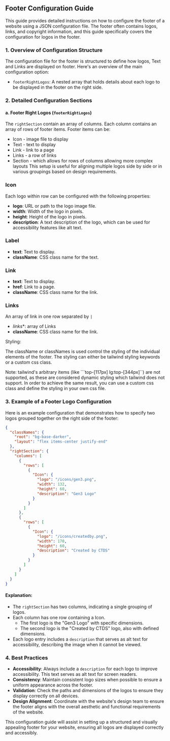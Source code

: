 ## Footer Configuration Guide

This guide provides detailed instructions on how to configure the footer of a website using a JSON configuration file. The footer often contains logos, links, and copyright information, and this guide specifically covers the configuration for logos in the footer.

### 1. Overview of Configuration Structure

The configuration file for the footer is structured to define how logos, Text and Links are displayed on footer.
Here's an overview of the main configuration option:

- `footerRightLogos`: A nested array that holds details about each logo to be displayed in the footer on the right side.

### 2. Detailed Configuration Sections

#### a. Footer Right Logos (`footerRightLogos`)

The `rightSection` contain an array of columns. Each column contains an array of rows of footer items.
Footer items can be:
* Icon - image file to display
* Text - text to display
* Link - link to a page
* Links - a row of links
* Section - which allows for rows of columns allowing more complex layouts
This setup is useful for aligning multiple logos side by side or in various groupings based on design requirements.

### Icon
Each logo within row can be configured with the following properties:
- **logo**: URL or path to the logo image file.
- **width**: Width of the logo in pixels.
- **height**: Height of the logo in pixels.
- **description**: A text description of the logo, which can be used for accessibility features like alt text.

### Label
- **text**: Text to display.
- **className**: CSS class name for the text.

### Link
- **text**: Text to display.
- **href**: Link to a page.
- **className**: CSS class name for the link.

### Links
An array of link in one row separated by ```|```
- *links**: array of Links
- **className**: CSS class name for the link.

Styling:

The className or classNames is used control the styling of the individual elements of the footer.
The styling can either be tailwind styling keywords or a custom css class.

Note: tailwind's arbitrary items (like ```top-[117px] lg:top-[344px]``) are not supported, as these are considered
dynamic styling which tailwind does not support. In order to achieve the same result, you can use a custom css class
and define the styling in your own css file.


### 3. Example of a Footer Logo Configuration

Here is an example configuration that demonstrates how to specify two logos grouped together on the right side of the footer:

```json
{
  "classNames": {
    "root": "bg-base-darker",
    "layout": "flex items-center justify-end"
  },
  "rightSection": {
    "columns": [
      {
        "rows": [
          {
            "Icon": {
              "logo": "/icons/gen3.png",
              "width": 132,
              "height": 60,
              "description": "Gen3 Logo"
            }
          }
        ]
      },
      {
        "rows": [
          {
            "Icon": {
              "logo": "/icons/createdby.png",
              "width": 170,
              "height": 60,
              "description": "Created by CTDS"
            }
          }
        ]
      }
    ]
  }
}

```

#### Explanation:

- The `rightSection` has two columns, indicating a single grouping of logos.
- Each column has one row containing a Icon.
    - The first logo is the "Gen3 Logo" with specific dimensions.
    - The second logo is the "Created by CTDS" logo, also with defined dimensions.
- Each logo entry includes a `description` that serves as alt text for accessibility, describing the image when it cannot be viewed.

### 4. Best Practices

- **Accessibility**: Always include a `description` for each logo to improve accessibility. This text serves as alt text for screen readers.
- **Consistency**: Maintain consistent logo sizes when possible to ensure a uniform appearance across the footer.
- **Validation**: Check the paths and dimensions of the logos to ensure they display correctly on all devices.
- **Design Alignment**: Coordinate with the website's design team to ensure the footer aligns with the overall aesthetic and functional requirements of the website.

This configuration guide will assist in setting up a structured and visually appealing footer for your website, ensuring all logos are displayed correctly and accessibly.
